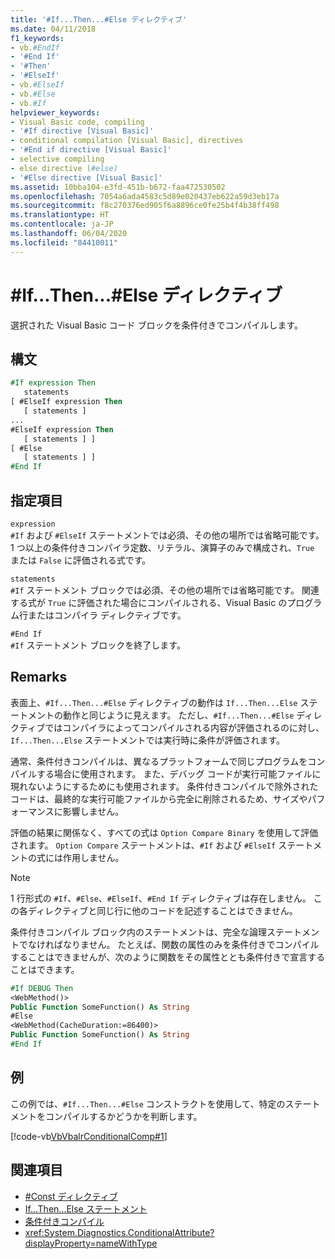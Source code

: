 ```yaml
---
title: '#If...Then...#Else ディレクティブ'
ms.date: 04/11/2018
f1_keywords:
- vb.#EndIf
- '#End If'
- '#Then'
- '#ElseIf'
- vb.#ElseIf
- vb.#Else
- vb.#If
helpviewer_keywords:
- Visual Basic code, compiling
- '#If directive [Visual Basic]'
- conditional compilation [Visual Basic], directives
- '#End if directive [Visual Basic]'
- selective compiling
- else directive (#else)
- '#Else directive [Visual Basic]'
ms.assetid: 10bba104-e3fd-451b-b672-faa472530502
ms.openlocfilehash: 7054a6ada4583c5d89e020437eb622a59d3eb17a
ms.sourcegitcommit: f8c270376ed905f6a8896ce0fe25b4f4b38ff498
ms.translationtype: HT
ms.contentlocale: ja-JP
ms.lasthandoff: 06/04/2020
ms.locfileid: "84410011"
---
```

# <a name="ifthenelse-directives"></a>#If...Then...#Else ディレクティブ

選択された Visual Basic コード ブロックを条件付きでコンパイルします。

## <a name="syntax"></a>構文

```vb
#If expression Then
   statements
[ #ElseIf expression Then
   [ statements ]
...
#ElseIf expression Then
   [ statements ] ]
[ #Else
   [ statements ] ]
#End If
```

## <a name="parts"></a>指定項目

`expression`  
`#If` および `#ElseIf` ステートメントでは必須、その他の場所では省略可能です。 1 つ以上の条件付きコンパイラ定数、リテラル、演算子のみで構成され、`True` または `False` に評価される式です。

`statements`  
`#If` ステートメント ブロックでは必須、その他の場所では省略可能です。 関連する式が `True` に評価された場合にコンパイルされる、Visual Basic のプログラム行またはコンパイラ ディレクティブです。

`#End If`  
`#If` ステートメント ブロックを終了します。

## <a name="remarks"></a>Remarks

表面上、`#If...Then...#Else` ディレクティブの動作は `If...Then...Else` ステートメントの動作と同じように見えます。 ただし、`#If...Then...#Else` ディレクティブではコンパイラによってコンパイルされる内容が評価されるのに対し、`If...Then...Else` ステートメントでは実行時に条件が評価されます。

通常、条件付きコンパイルは、異なるプラットフォームで同じプログラムをコンパイルする場合に使用されます。 また、デバッグ コードが実行可能ファイルに現れないようにするためにも使用されます。 条件付きコンパイルで除外されたコードは、最終的な実行可能ファイルから完全に削除されるため、サイズやパフォーマンスに影響しません。

評価の結果に関係なく、すべての式は `Option Compare Binary` を使用して評価されます。 `Option Compare` ステートメントは、`#If` および `#ElseIf` ステートメントの式には作用しません。

> [!NOTE]
> 1 行形式の `#If`、`#Else`、`#ElseIf`、`#End If` ディレクティブは存在しません。 この各ディレクティブと同じ行に他のコードを記述することはできません。

条件付きコンパイル ブロック内のステートメントは、完全な論理ステートメントでなければなりません。 たとえば、関数の属性のみを条件付きでコンパイルすることはできませんが、次のように関数をその属性ととも条件付きで宣言することはできます。

```vb
#If DEBUG Then
<WebMethod()>
Public Function SomeFunction() As String
#Else
<WebMethod(CacheDuration:=86400)>
Public Function SomeFunction() As String
#End If
```

## <a name="example"></a>例

この例では、`#If...Then...#Else` コンストラクトを使用して、特定のステートメントをコンパイルするかどうかを判断します。

[!code-vb[VbVbalrConditionalComp#1](~/samples/snippets/visualbasic/VS_Snippets_VBCSharp/VbVbalrConditionalComp/VB/Class1.vb#1)]

## <a name="see-also"></a>関連項目

- [#Const ディレクティブ](const-directive.md)
- [If...Then...Else ステートメント](../statements/if-then-else-statement.md)
- [条件付きコンパイル](../../programming-guide/program-structure/conditional-compilation.md)
- <xref:System.Diagnostics.ConditionalAttribute?displayProperty=nameWithType>
